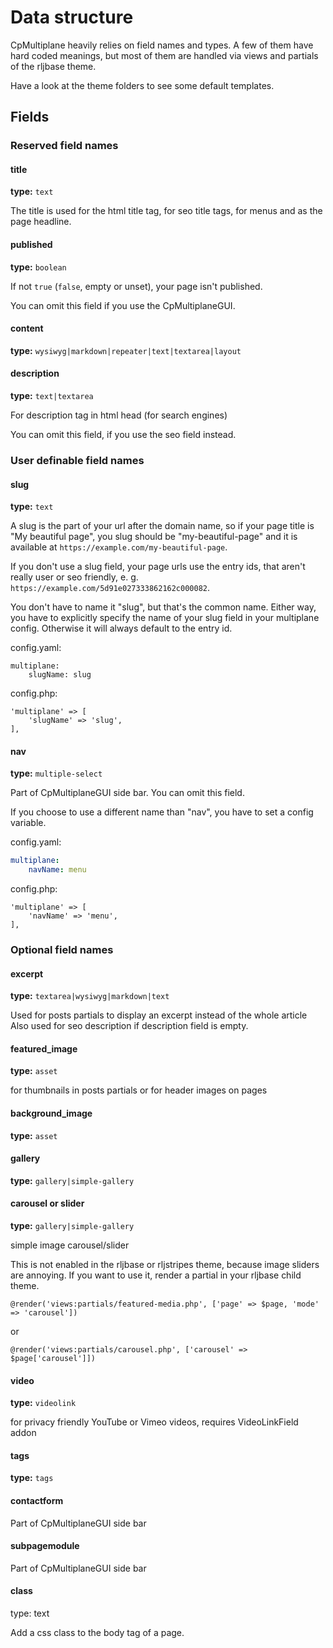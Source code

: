 # Data structure

CpMultiplane heavily relies on field names and types. A few of them have hard coded meanings, but most of them are handled via views and partials of the rljbase theme.

Have a look at the theme folders to see some default templates.

## Fields

### Reserved field names

#### title

**type:** `text`

The title is used for the html title tag, for seo title tags, for menus and as the page headline.

#### published

**type:** `boolean`

If not `true` (`false`, empty or unset), your page isn't published.

You can omit this field if you use the CpMultiplaneGUI.

#### content

**type:** `wysiwyg|markdown|repeater|text|textarea|layout`

#### description

**type:** `text|textarea`

For description tag in html head (for search engines)

You can omit this field, if you use the seo field instead.

### User definable field names

#### slug

**type:** `text`

A slug is the part of your url after the domain name, so if your page title is "My beautiful page", you slug should be "my-beautiful-page" and it is available at `https://example.com/my-beautiful-page`.

If you don't use a slug field, your page urls use the entry ids, that aren't really user or seo friendly, e. g. `https://example.com/5d91e027333862162c000082`.

You don't have to name it "slug", but that's the common name. Either way, you have to explicitly specify the name of your slug field in your multiplane config. Otherwise it will always default to the entry id.

config.yaml:

```
multiplane:
    slugName: slug
```

config.php:

```
'multiplane' => [
    'slugName' => 'slug',
],
```

#### nav

**type:** `multiple-select`

Part of CpMultiplaneGUI side bar. You can omit this field.

If you choose to use a different name than "nav", you have to set a config variable.

config.yaml:

```yaml
multiplane:
    navName: menu
```

config.php:

```
'multiplane' => [
    'navName' => 'menu',
],
```

### Optional field names

#### excerpt

**type:** `textarea|wysiwyg|markdown|text`

Used for posts partials to display an excerpt instead of the whole article
Also used for seo description if description field is empty.

#### featured_image

**type:** `asset`

for thumbnails in posts partials or for header images on pages

#### background_image

**type:** `asset`

#### gallery

**type:** `gallery|simple-gallery`

#### carousel or slider

**type:** `gallery|simple-gallery`

simple image carousel/slider

This is not enabled in the rljbase or rljstripes theme, because image sliders are annoying. If you want to use it, render a partial in your rljbase child theme.

```
@render('views:partials/featured-media.php', ['page' => $page, 'mode' => 'carousel'])
```

or

```
@render('views:partials/carousel.php', ['carousel' => $page['carousel']])
```

#### video

**type:** `videolink`

for privacy friendly YouTube or Vimeo videos, requires VideoLinkField addon

#### tags

**type:** `tags`

#### contactform

Part of CpMultiplaneGUI side bar

#### subpagemodule

Part of CpMultiplaneGUI side bar

#### class

type: text

Add a css class to the body tag of a page.
